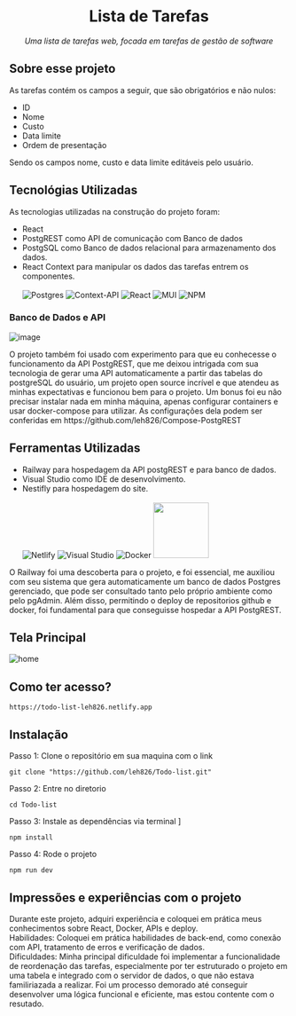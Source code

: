 <h1 align="center">Lista de Tarefas</h1>
<p align="center"><i>Uma lista de tarefas web, focada em tarefas de gestão de software</i></p>

## Sobre esse projeto
As tarefas contém os campos a seguir, que são obrigatórios e não nulos:<br>
- ID<br>
- Nome<br>
- Custo<br>
- Data limite<br>
- Ordem de presentação<br>
<p>Sendo os campos nome, custo e data limite editáveis pelo usuário.</p>

## Tecnológias Utilizadas
As tecnologias utilizadas na construção do projeto foram:
- React 
- PostgREST como API de comunicação com Banco de dados
- PostgSQL como Banco de dados relacional para armazenamento dos dados.
- React Context para manipular os dados das tarefas entrem os componentes.<br><br>
![Postgres](https://img.shields.io/badge/postgres-%23316192.svg?style=for-the-badge&logo=postgresql&logoColor=white)
![Context-API](https://img.shields.io/badge/Context--Api-000000?style=for-the-badge&logo=react)
![React](https://img.shields.io/badge/react-%2320232a.svg?style=for-the-badge&logo=react&logoColor=%2361DAFB)
![MUI](https://img.shields.io/badge/MUI-%230081CB.svg?style=for-the-badge&logo=mui&logoColor=white)
![NPM](https://img.shields.io/badge/NPM-%23CB3837.svg?style=for-the-badge&logo=npm&logoColor=white)
### Banco de Dados e API
![image](https://github.com/user-attachments/assets/35c7fd8a-6236-4c7f-9b9e-83bad1066e19)
<div> O projeto também foi usado com experimento para que eu conhecesse o funcionamento da API PostgREST, que me deixou intrigada com sua tecnologia de gerar uma API automaticamente a partir das tabelas do postgreSQL do usuário, um projeto open source incrível e que atendeu as minhas expectativas e funcionou bem para o projeto. Um bonus foi eu não precisar instalar nada em minha máquina, apenas configurar containers e usar docker-compose para utilizar. As configurações dela podem ser conferidas em https://github.com/leh826/Compose-PostgREST</div>

## Ferramentas Utilizadas
- Railway para hospedagem da API postgREST e para banco de dados.
- Visual Studio como IDE de desenvolvimento.
- Nestifly para hospedagem do site.<br><br>
![Netlify](https://img.shields.io/badge/netlify-%23000000.svg?style=for-the-badge&logo=netlify&logoColor=#00C7B7)
![Visual Studio](https://img.shields.io/badge/Visual%20Studio-5C2D91.svg?style=for-the-badge&logo=visual-studio&logoColor=white)
![Docker](https://img.shields.io/badge/docker-%230db7ed.svg?style=for-the-badge&logo=docker&logoColor=white)
<img src="https://github.com/user-attachments/assets/d2b62a04-bd09-4bfc-9074-81b335444f5d" width="100" /><br>
<div>O Railway foi uma descoberta para o projeto, e foi essencial, me auxiliou com seu sistema que gera automaticamente um banco de dados Postgres gerenciado, que pode ser consultado tanto pelo próprio ambiente como pelo pgAdmin. Além disso, permitindo o deploy de repositorios github e docker, foi fundamental para que conseguisse hospedar a API PostgREST.</div>

## Tela Principal
![home](https://github.com/user-attachments/assets/e2426adc-4e4b-4a5f-9fa9-d2515aab0fb3)

## Como ter acesso?
 ```
 https://todo-list-leh826.netlify.app
```
## Instalação
Passo 1: Clone o repositório em sua maquina com o link 
``` 
git clone "https://github.com/leh826/Todo-list.git"
```
Passo 2: Entre no diretorio 
```
cd Todo-list
```
Passo 3: Instale as dependências via terminal ]
```
npm install
```
Passo 4: Rode o projeto
```
npm run dev
```

## Impressões e experiências com o projeto
Durante este projeto, adquiri experiência e coloquei em prática meus conhecimentos sobre React, Docker, APIs e deploy.<br>
Habilidades: Coloquei em prática habilidades de back-end, como conexão com API, tratamento de erros e verificação de dados.<br>
Dificuldades: Minha principal dificuldade foi implementar a funcionalidade de reordenação das tarefas, especialmente por ter estruturado o projeto em uma tabela e integrado com o servidor de dados, o que não estava familiriazada a realizar. Foi um processo demorado até conseguir desenvolver uma lógica funcional e eficiente, mas estou contente com o resutado.
